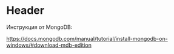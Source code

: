 <!-- TITLE: Mongo Windows -->
<!-- SUBTITLE: A quick summary of Mongo Windows -->

# Header

Инструкция от MongoDB:

https://docs.mongodb.com/manual/tutorial/install-mongodb-on-windows/#download-mdb-edition